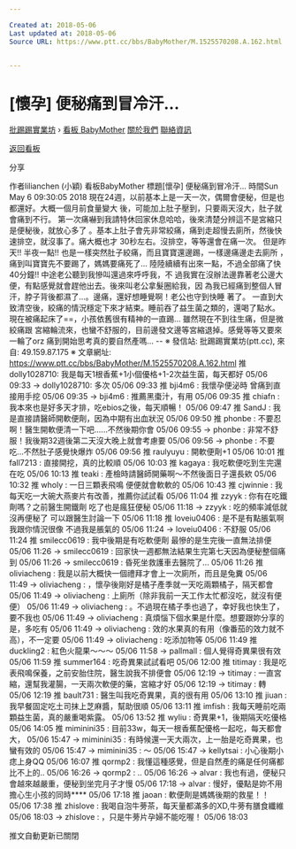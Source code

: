 ```yaml
---

Created at: 2018-05-06
Last updated at: 2018-05-06
Source URL: https://www.ptt.cc/bbs/BabyMother/M.1525570208.A.162.html


---
```


# [懷孕] 便秘痛到冒冷汗...


[批踢踢實業坊](https://www.ptt.cc/bbs/) › [看板 BabyMother](https://www.ptt.cc/bbs/BabyMother/index.html) [關於我們](https://www.ptt.cc/about.html) [聯絡資訊](https://www.ptt.cc/contact.html)

[返回看板](https://www.ptt.cc/bbs/BabyMother/index.html)

分享

作者lilianchen (小穎)
看板BabyMother
標題\[懷孕\] 便秘痛到冒冷汗...
時間Sun May 6 09:30:05 2018
現在24週，以前基本上是一天一次，偶爾會便秘，但是也都還好。大概一個月前食量變大 後，可能加上肚子壓到，只要兩天沒大，肚子就會痛到不行。 第一次痛嚇到我請特休回家休息哈哈，後來清楚分辨這不是宮縮只是便秘後，就放心多了 。基本上肚子會先非常絞痛，痛到走超慢去廁所，然後快速排空，就沒事了。痛大概也才 30秒左右。沒排空，等等還會在痛一次。 但是昨天!! 半夜一點!! 也是一樣突然肚子絞痛，而且寶寶還邊踢，一樣邊痛邊走去廁所 ，痛到叫寶寶先不要踢了，媽媽要痛死了... 陸陸續續有出來一點，不過全部痛了快40分鐘!! 中途老公聽到我慘叫還過來呼呼我，不 過我實在沒辦法邊靠著老公邊大便，有點感覺就會趕他出去。後來叫老公拿髮圈給我，因 為我已經痛到整個人冒汗，脖子背後都濕了...。邊痛，還好想睡覺啊！老公也守到快睡 著了。 一直到大致清空後，絞痛的情況穩定下來才結束。睡前吞了益生菌之類的，還喝了點水。 現在被痛起床了==，小孩依舊很有精神的一直踢... 雖然現在不到往生痛，但是微絞痛跟 宮縮輪流來，也蠻不舒服的，目前邊發文邊等宮縮退掉。感覺等等又要來一輪了orz 痛到開始思考真的要自然產嗎… -- ※ 發信站: 批踢踢實業坊(ptt.cc), 來自: 49.159.87.175 ※ 文章網址: <https://www.ptt.cc/bbs/BabyMother/M.1525570208.A.162.html>
推 dolly1028710: 我是每天1根香蕉+1小個優格+1-2次益生菌，每天都好 05/06 09:33
→ dolly1028710: 多次 05/06 09:33
推 bji4m6 : 我懷孕便泌時 曾痛到直接用手挖 05/06 09:35
→ bji4m6 : 推薦黑棗汁，有用 05/06 09:35
推 chiafn : 我本來也是好多天才排，吃ebios之後，每天順暢！ 05/06 09:47
推 SandJ : 我是直接請醫師開軟便劑，因為中期有出血狀況 05/06 09:50
推 phonbe : 不要忍啊！醫生開軟便清一下吧......不然後期你會 05/06 09:55
→ phonbe : 非常不舒服！我後期32週後第二天沒大晚上就會考慮要 05/06 09:56
→ phonbe : 不要吃...不然肚子感覺快爆炸 05/06 09:56
推 raulyuyu : 開軟便劑+1 05/06 10:01
推 fall7213 : 直接開挖，真的比較順 05/06 10:03
推 kagaya : 我吃軟便吃到生完還在吃 05/06 10:13
推 teaki : 產檢時請醫師開藥啊～不然後面日子還長欸 05/06 10:32
推 wholy : 一日三顆表飛鳴 便便就會軟軟的 05/06 10:43
推 cjwinnie : 我每天吃一大碗大燕麥片有改善，推薦你試試看 05/06 11:04
推 zzyyk : 你有在吃鐵劑嗎？之前醫生開鐵劑 吃了也是瘋狂便秘 05/06 11:18
→ zzyyk : 吃的頻率減低就沒再便秘了 可以跟醫生討論一下 05/06 11:18
推 loveiu0406 : 是不是有點脹氣啊 我跟你情況很像 不過我是脹氣的 05/06 11:24
→ loveiu0406 : 不舒服 05/06 11:24
推 smilecc0619 : 我中後期是有吃軟便劑 最慘的是生完後一直無法排便 05/06 11:26
→ smilecc0619 : 回家快一週都無法結果生完第七天因為便秘整個痛到 05/06 11:26
→ smilecc0619 : 昏死坐救護車去醫院了... 05/06 11:26
推 oliviacheng : 我是以前大概快一個禮拜才會上一次廁所，而且是兔糞 05/06 11:49
→ oliviacheng : ，懷孕後剛好是橘子產季就一天吃兩顆橘子，隔天都會 05/06 11:49
→ oliviacheng : 上廁所（除非我前一天工作太忙都沒吃，就沒有便便） 05/06 11:49
→ oliviacheng : 。不過現在橘子季也過了，幸好我也快生了，要不我也 05/06 11:49
→ oliviacheng : 真煩惱下個水果是什麼。想要跟妳分享的是，多吃有 05/06 11:49
→ oliviacheng : 效的水果真的有用（像番茄的效力就不高），不一定要 05/06 11:49
→ oliviacheng : 吃添加物等 05/06 11:49
推 duckling2 : 紅色火龍果～～～ 05/06 11:58
→ pallmall : 個人覺得奇異果很有效 05/06 11:59
推 summer164 : 吃奇異果試試看吧 05/06 12:00
推 titimay : 我是吃表飛鳴保養，之前安胎住院，醫生說我不排便會 05/06 12:19
→ titimay : 一直宮縮，還幫我灌腸，一天兩次軟便的藥，宮縮才好 05/06 12:19
→ titimay : 轉 05/06 12:19
推 bault731 : 醫生叫我吃奇異果，真的很有用 05/06 13:10
推 jiuan : 我早餐固定吃土司抹上芝麻醬，幫助很順 05/06 13:11
推 imfish : 我每天睡前吃兩顆益生菌，真的嚴重喝紫露。 05/06 13:52
推 wyliu : 奇異果+1，後期隔天吃優格 05/06 14:05
推 miminini35 : 目前33w，每天一根香蕉配優格一起吃，每天都會大， 05/06 15:47
→ miminini35 : 有時候還一天大兩次，上一胎是吃奇異果，也蠻有效的 05/06 15:47
→ miminini35 : ～ 05/06 15:47
→ kellytsai : 小心後期小痣上身QQ 05/06 16:07
推 qormp2 : 我懂這種感覺，但是自然產的痛是任何痛都比不上的.. 05/06 16:26
→ qormp2 : .. 05/06 16:26
→ alvar : 我也有過，便秘只會越來越嚴重，便秘到坐完月子才慢 05/06 17:18
→ alvar : 慢好，優點是妳不用擔心生小孩的同時\*\*\*\* 05/06 17:18
推 jaoan : 軟便劑是媽媽後期的救星！！ 05/06 17:38
推 zhislove : 我喝自泡牛蒡茶，每天量都滿多的XD,牛蒡有膳食纖維 05/06 18:03
→ zhislove : ，只是牛蒡片孕婦不能吃喔！ 05/06 18:03

推文自動更新已關閉

